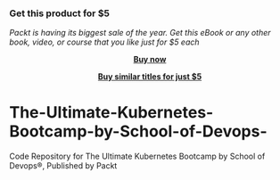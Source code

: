 
### Get this product for $5

<i>Packt is having its biggest sale of the year. Get this eBook or any other book, video, or course that you like just for $5 each</i>


<b><p align='center'>[Buy now](https://packt.link/9781789534115)</p></b>


<b><p align='center'>[Buy similar titles for just $5](https://subscription.packtpub.com/search)</p></b>


# The-Ultimate-Kubernetes-Bootcamp-by-School-of-Devops-
Code Repository for The Ultimate Kubernetes Bootcamp by School of Devops®, Published by Packt

